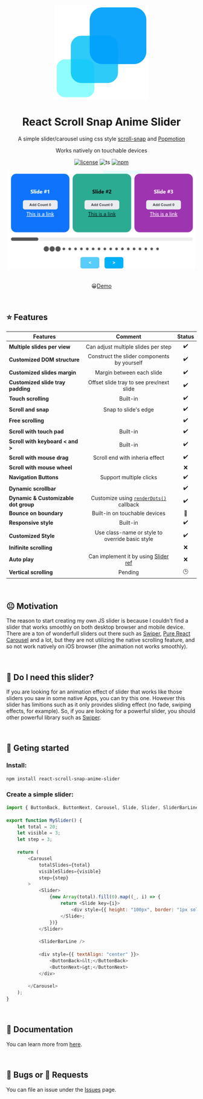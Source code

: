 <div align="center"><img src="docs/static/img/logo-slider.png" width="250"/></div>

<h1 align="center">React Scroll Snap Anime Slider</h1>

<div align="center">
  
A simple slider/carousel using css style [scroll-snap](https://developer.mozilla.org/en-US/docs/Web/CSS/CSS_Scroll_Snap) and [Popmotion](https://popmotion.io/)

Works natively on touchable devices

[![license](https://img.shields.io/badge/license-MIT-blue.svg)](https://github.com/karanokara/react-scroll-snap-anime-slider/blob/master/LICENSE)
![ts](https://badgen.net/badge/Built%20With/TypeScript/blue)
[![npm](https://img.shields.io/npm/v/react-scroll-snap-anime-slider)](https://www.npmjs.com/package/react-scroll-snap-anime-slider)

<div align="center"><img src="docs/static/img/demo.gif" width="500"/></div>

<br/>

:grinning:[Demo](https://karanokara.github.io/react-scroll-snap-anime-slider/)

</div>

<br/>

## :star: Features 

| Features                             |                                                                             Comment                                                                             |       Status        |
| ------------------------------------ | :-------------------------------------------------------------------------------------------------------------------------------------------------------------: | :-----------------: |
| **Multiple slides per view**         |                                                               Can adjust multiple slides per step                                                               | :heavy_check_mark:  |
| **Customized DOM structure**         |                                                           Construct the slider components by yourself                                                           | :heavy_check_mark:  |
| **Customized slides margin**         |                                                                    Margin between each slide                                                                    | :heavy_check_mark:  |
| **Customized slide tray padding**    |                                                            Offset slide tray to see prev/next slide                                                             | :heavy_check_mark:  |
| **Touch scrolling**                  |                                                                            Built-in                                                                             | :heavy_check_mark:  |
| **Scroll and snap**                  |                                                                      Snap to slide's edge                                                                       | :heavy_check_mark:  |
| **Free scrolling**                   |                                                                                                                                                                 | :heavy_check_mark:  |
| **Scroll with touch pad**            |                                                                            Built-in                                                                             | :heavy_check_mark:  |
| **Scroll with keyboard < and >**     |                                                                            Built-in                                                                             | :heavy_check_mark:  |
| **Scroll with mouse drag**           |                                                                 Scroll end with inheria effect                                                                  | :heavy_check_mark:  |
| **Scroll with mouse wheel**          |                                                                                                                                                                 |         :x:         |
| **Navigation Buttons**               |                                                                     Support multiple clicks                                                                     | :heavy_check_mark:  |
| **Dynamic scrollbar**                |                                                                                                                                                                 | :heavy_check_mark:  |
| **Dynamic & Customizable dot group** | Customize using [`renderDots()`](https://karanokara.github.io/react-scroll-snap-anime-slider/docs/component-api/slider-bar-dot-group#irenderdotsprops) callback | :heavy_check_mark:  |
| **Bounce on boundary**               |                                                                  Built-in on touchable devices                                                                  | :large_blue_circle: |
| **Responsive style**                 |                                                                            Built-in                                                                             | :heavy_check_mark:  |
| **Customized Style**                 |                                                         Use class-name or style to override basic style                                                         | :heavy_check_mark:  |
| **Inifinite scrolling**              |                                                                                                                                                                 |         :x:         |
| **Auto play**                        |              Can implement it by using [Slider ref](https://karanokara.github.io/react-scroll-snap-anime-slider/docs/example-usage/auto-scrolling)              |         :x:         |
| **Vertical scrolling**               |                                                                             Pending                                                                             |      :clock3:       |

<br/>

## :neutral_face: Motivation 
The reason to start creating my own JS slider is because I couldn't find a slider that works smoothly on both desktop browser and mobile device. There are a ton of wonderfull sliders out there such as [Swiper](https://swiperjs.com/), [Pure React Carousel](https://express-labs.github.io/pure-react-carousel/) and a lot, but they are not utilizing the native scrolling feature, and so not work natively on iOS browser (the animation not works smoothly). 

<br/>

## 🤔 Do I need this slider?
If you are looking for an animation effect of slider that works like those sliders you saw in some native Apps, you can try this one. However this slider has limitions such as it only provides sliding effect (no fade, swiping effects, for example). So, if you are looking for a powerful slider, you should other powerful library such as [Swiper](https://swiperjs.com/).

<br/>

## :pushpin: Geting started

### Install:
```bash
npm install react-scroll-snap-anime-slider
```

### Create a simple slider:
```js
import { ButtonBack, ButtonNext, Carousel, Slide, Slider, SliderBarLine } from "react-scroll-snap-anime-slider";

export function MySlider() {
    let total = 20;
    let visible = 3;
    let step = 3;

    return (
        <Carousel
            totalSlides={total}
            visibleSlides={visible}
            step={step}
        >
            <Slider>
                {new Array(total).fill(0).map((_, i) => {
                    return <Slide key={i}>
                        <div style={{ height: "100px", border: "1px solid #ccc", textAlign: "center" }}>slider# {i}</div>
                    </Slide>;
                })}
            </Slider>

            <SliderBarLine />

            <div style={{ textAlign: "center" }}>
                <ButtonBack>&lt;</ButtonBack>
                <ButtonNext>&gt;</ButtonNext>
            </div>

        </Carousel>
    );
}
```

<br/>

## :book: Documentation
You can learn more from [here](https://karanokara.github.io/react-scroll-snap-anime-slider/).


<br/>

## :bug: Bugs or :bow: Requests 
You can file an issue under the [Issues](../../issues) page.
